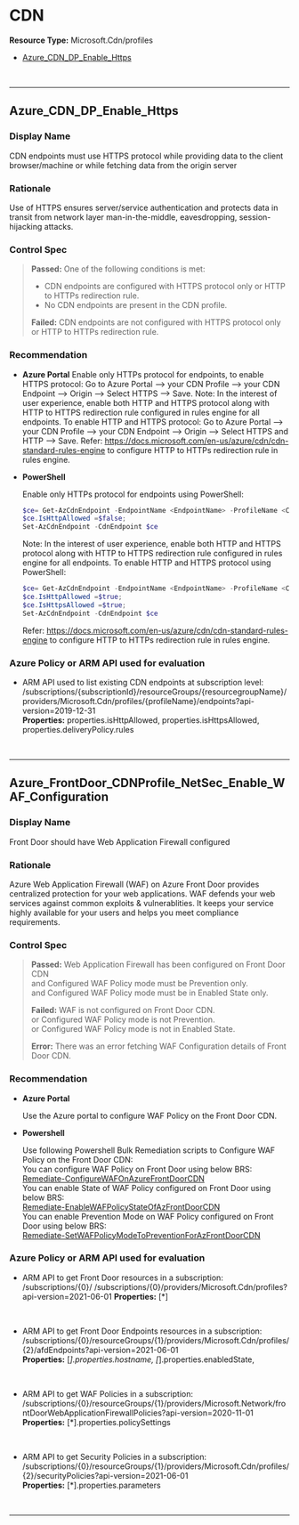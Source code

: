 # CDN

**Resource Type:** Microsoft.Cdn/profiles

<!-- TOC -->

- [Azure_CDN_DP_Enable_Https](#azure_cdn_dp_enable_https)

<!-- /TOC -->
<br/>

___ 

## Azure_CDN_DP_Enable_Https 

### Display Name 
CDN endpoints must use HTTPS protocol while providing data to the client browser/machine or while fetching data from the origin server 

### Rationale 
Use of HTTPS ensures server/service authentication and protects data in transit from network layer man-in-the-middle, eavesdropping, session-hijacking attacks. 

### Control Spec 

> **Passed:** 
One of the following conditions is met:
>- CDN endpoints are configured with HTTPS protocol only or HTTP to HTTPs redirection rule.
>- No CDN endpoints are present in the CDN profile.
> 
> **Failed:** 
> CDN endpoints are not configured with HTTPS protocol only or HTTP to HTTPs redirection rule.

> 
### Recommendation 

- **Azure Portal** 
    Enable only HTTPs protocol for endpoints, to enable HTTPS protocol: Go to Azure Portal --> your CDN Profile --> your CDN Endpoint --> Origin --> Select HTTPS --> Save. 
	Note: In the interest of user experience, enable both HTTP and HTTPS protocol along with HTTP to HTTPS redirection rule configured in rules engine for all endpoints. To enable HTTP and HTTPS protocol: Go to Azure Portal --> your CDN Profile --> your CDN Endpoint --> Origin --> Select HTTPS and HTTP --> Save. Refer: https://docs.microsoft.com/en-us/azure/cdn/cdn-standard-rules-engine to configure HTTP to HTTPs redirection rule in rules engine. 

- **PowerShell** 

	 Enable only HTTPs protocol for endpoints using PowerShell: 
	 ```powershell
	$ce= Get-AzCdnEndpoint -EndpointName <EndpointName> -ProfileName <CDNprofile> -ResourceGroupName <RGName>;
	$ce.IsHttpAllowed =$false; 
	Set-AzCdnEndpoint -CdnEndpoint $ce
	```
	 Note: In the interest of user experience, enable both HTTP and HTTPS protocol along with HTTP to HTTPS redirection rule configured in rules engine for all endpoints. To enable HTTP and HTTPS protocol using PowerShell:
	 ```powershell
	$ce= Get-AzCdnEndpoint -EndpointName <EndpointName> -ProfileName <CDNprofile> -ResourceGroupName <RGName>;
	$ce.IsHttpAllowed =$true; 
	$ce.IsHttpsAllowed =$true; 
	Set-AzCdnEndpoint -CdnEndpoint $ce 
	```
	Refer: https://docs.microsoft.com/en-us/azure/cdn/cdn-standard-rules-engine to configure HTTP to HTTPs redirection rule in rules engine. 


### Azure Policy or ARM API used for evaluation 

- ARM API used to list existing CDN endpoints at subscription level: <br />
/subscriptions/{subscriptionId}/resourceGroups/{resourcegroupName}/providers/Microsoft.Cdn/profiles/{profileName}/endpoints?api-version=2019-12-31<br />
**Properties:** 
properties.isHttpAllowed, properties.isHttpsAllowed, properties.deliveryPolicy.rules
 <br />

 ___ 


 ## Azure_FrontDoor_CDNProfile_NetSec_Enable_WAF_Configuration 

### Display Name 
Front Door should have Web Application Firewall configured

### Rationale 
Azure Web Application Firewall (WAF) on Azure Front Door provides centralized protection for your web applications. WAF defends your web services against common exploits & vulnerablities. It keeps your service highly available for your users and helps you meet compliance requirements.

 ### Control Spec 

> **Passed:** 
> Web Application Firewall has been configured on Front Door CDN </br>
> and Configured WAF Policy mode must be Prevention only. </br> 
> and Configured WAF Policy mode must be in Enabled State only. </br> 
> 
> **Failed:** 
> WAF is not configured on Front Door CDN. </br> 
> or Configured WAF Policy mode is not Prevention. </br> 
> or Configured WAF Policy mode is not in Enabled State. </br> 
> 
> **Error:** 
> There was an error fetching WAF Configuration details of Front Door CDN.
> 
### Recommendation 
- **Azure Portal** 

	 Use the Azure portal to configure WAF Policy on the Front Door CDN.<br/>

- **Powershell** 	

     Use following Powershell Bulk Remediation scripts to Configure WAF Policy on the Front Door CDN: <br/>
     You can configure WAF Policy on Front Door using below BRS:<br/>
	 [Remediate-ConfigureWAFOnAzureFrontDoorCDN](../../Scripts/RemediationScripts/Remediate-ConfigureWAFOnAzureFrontDoorCDN.ps1) <br/>
	 You can enable State of WAF Policy configured on Front Door using below BRS:  <br/>
	 [Remediate-EnableWAFPolicyStateOfAzFrontDoorCDN](../../Scripts/RemediationScripts/Remediate-EnableWAFPolicyStateOfAzFrontDoorCDN.ps1) <br/>
	 You can enable Prevention Mode on WAF Policy configured on Front Door using below BRS:  <br/>
	 [Remediate-SetWAFPolicyModeToPreventionForAzFrontDoorCDN](../../Scripts/RemediationScripts/Remediate-SetWAFPolicyModeToPreventionForAzFrontDoorCDN.ps1) <br/>

### Azure Policy or ARM API used for evaluation 

- ARM API to get Front Door resources in a subscription: /subscriptions/{0}/
/subscriptions/{0}/providers/Microsoft.Cdn/profiles?api-version=2021-06-01
**Properties:** [*]	
 <br />

- ARM API to get Front Door Endpoints resources in a subscription: /subscriptions/{0}/resourceGroups/{1}/providers/Microsoft.Cdn/profiles/{2}/afdEndpoints?api-version=2021-06-01<br />
**Properties:** [*].properties.hostname, [*].properties.enabledState, 
 <br />

- ARM API to get WAF Policies in a subscription: /subscriptions/{0}/resourceGroups/{1}/providers/Microsoft.Network/frontDoorWebApplicationFirewallPolicies?api-version=2020-11-01<br />
**Properties:** [*].properties.policySettings
 <br />

- ARM API to get Security Policies in a subscription: 
 /subscriptions/{0}/resourceGroups/{1}/providers/Microsoft.Cdn/profiles/{2}/securityPolicies?api-version=2021-06-01<br />
**Properties:** [*].properties.parameters
<br />

___ 

